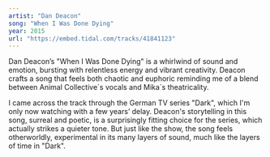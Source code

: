 ```yaml
---
artist: "Dan Deacon" 
song: "When I Was Done Dying"
year: 2015
url: "https://embed.tidal.com/tracks/41841123"
---
```


Dan Deacon’s "When I Was Done Dying" is a whirlwind of sound and emotion,
bursting with relentless energy and vibrant creativity. Deacon crafts a song
that feels both chaotic and euphoric reminding me of a blend between Animal
Collective´s vocals and Mika´s theatricality.

I came across the track through the German TV series "Dark", which I'm only now
watching with a few years’ delay. Deacon's storytelling in this song, surreal
and poetic, is a surprisingly fitting choice for the series, which actually
strikes a quieter tone. But just like the show, the song feels otherworldly,
experimental in its many layers of sound, much like the layers of time in
"Dark".
